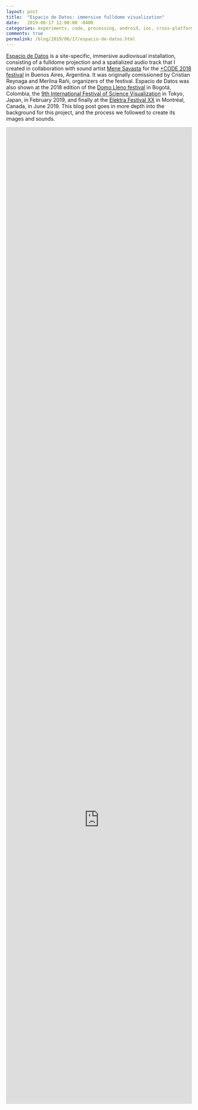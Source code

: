 ```yaml
---
layout: post
title:  "Espacio de Datos: immersive fulldome visualization"
date:   2019-06-17 12:00:00 -0400
categories: experiments, code, processing, android, ios, cross-platform development, api
comments: true
permalink: /blog/2019/06/17/espacio-de-datos.html
---
```


[Espacio de Datos](http://andrescolubri.net/projects/espacio) is a site-specific, immersive audiovisual installation, consisting of a fulldome projection and a spatialized audio track that I created in collaboration with sound artist [Mene Savasta](http://menesavasta.com.ar/) for the [+CODE 2018 festival](http://pluscode.cc/festival-code-2018/) in Buenos Aires, Argentina. It was originally comissioned by Cristian Reynaga and Merlina Rañi, organizers of the festival. Espacio de Datos was also shown at the 2018 edition of the [Domo Lleno festival](http://domolleno.gov.co/node/29) in Bogotá, Colombia, the [9th International Festival of Science Visualization](https://www.ifsv.org/en/index.html) in Tokyo, Japan, in February 2019, and finally at the [Elektra Festival XX](https://www.elektramontreal.ca/festival) in Montréal, Canada, in June 2019. This blog post goes in more depth into the background for this project, and the process we followed to create its images and sounds.

<div style="padding:100% 0 0 0;position:relative;"><iframe src="https://player.vimeo.com/video/386175070?title=0&byline=0&portrait=0" style="position:absolute;top:0;left:0;width:100%;height:100%;" frameborder="0" webkitallowfullscreen mozallowfullscreen allowfullscreen></iframe>
<script src="https://player.vimeo.com/api/player.js"></script>

Our motivation for this piece was the emergence of new observational devices (interactive visualization, dimensionality reduction) that allow us to explore vast data spaces and discover new information structures. Even though the immediate materiality of data is intangible, we can make it tangible through visualization and sonification. This is why we have decided to draw a parallel with astronomy and the celestial constellations as a representational metaphor for the relationships found in the data. By giving shapes and textures to those relationships, we were able to create the audiovisual landscapes that constitute the experience of our performance.

![t-SNE plot]({{ site.url }}/assets/posts/espacio_de_datos/tsne.jpg) Dimensionality reduction methods such as t-SNE became very useful tools to visualize large datasets.

For this piece, I converted a custom visualization software I developed earlier for my own scientific research, [Mirador](https://fathom.info/mirador/), into a “data performance” tool. Working with Mirador to explore scientific datasets as part of my research made me consider how data exploration software work as observational devices of large abstract data-spaces. Eventually, I implemented a generative algorithm that turned the visualization interactions in Mirador into “constellations” or "asterisms" in data space. The idea of this data performance was to take the sequence of user operations in Mirador and transform it into a representation of how the user is navigating through “informational space”. Each variable in the dataset becomes a point or “star”, and the distance between each pair of stars is the statistical correlation between the variables, quantified by their [mutual information](https://en.wikipedia.org/wiki/Mutual_information). As the user explores a dataset in Mirador, some "stars" are no longer visible, and new ones come into view, while their distances change based on modifications they apply through Mirador’s UI -- for example, by filtering out some data points based on the range of a variable, which in turn can affect the association between the rest of the variables. The video below shows that process, with Mirador on the left and the resulting "meta-visualization" on the right, with a [fish-eye filter](http://andrescolubri.net/blog/2017/06/17/full_some_projection_with_syphon.html) applied to it for projection on a semispherical dome surface.

<div style="padding:100% 0 0 0;position:relative;"><iframe src="https://player.vimeo.com/video/386164355?title=0&byline=0&portrait=0" style="position:absolute;top:0;left:0;width:100%;height:100%;" frameborder="0" webkitallowfullscreen mozallowfullscreen allowfullscreen></iframe>
<script src="https://player.vimeo.com/api/player.js"></script>

After observing these "meta visualizations" of search trajectories in dataspace, can we find constellations unique to each dataset and/or user?

A major challenge was to synchronize a workflow between the two of Mene and I. We did not know each other beforehand, and were separated by thousands of kilometers (Andres in Boston, Mene in Buenos Aires). Through many video calls and exchange of references we agreed on how to approach this project in a “deterritorialized” manner. 

![Mene Savasta]({{ site.url }}/assets/posts/espacio_de_datos/mene.jpg) Mene performing live.

Mene applied an “artisanal” process for the sonification. I provided video renders, and Mene assigned specific sounds to each movement. This was a linear and meticulous work, that allowed Mene to handle the sync at the frame level. As in a Foley exercise, the audio rhythm is proposed by the dynamics of the visible.

The sound palette was informed by the thematic field of the data, which contained anonymized clinical information of patients affected by Lassa fever, a [virual hemorrhagic fever endemic in West Africa](http://andrescolubri.net/blog/2018/05/07/lassa_fever_in_nigeria_lessons_learnt.html). The tragedy of a deadly disease, reduced to indices and values that are then visualized in a cosmic and minimalistic vision. Mene considered these aspects to construct a noisy and glitchy while simultaneously clean palette, where the tragic element is manifested in the dynamic range, such as contrasts and accumulation.

The narrative arc was built around the exploration of a dataset from the initial moment in which the data has no specific form yet, passing through a stage of structure search, and ending with the identification of correlations and the selection of a final hypothesis. The original script for Espacio de Datos included three parts:

* Intro ("Data Bang") ~ 1 minute: Starting blank, you begin to see "data filaments" with no defined structure yet, at the end of the intro these filaments are grouped in points, which represent the variables in the data

![Data constellations]({{ site.url }}/assets/posts/espacio_de_datos/constellations.jpg) Variables in a dataset represented as constellations.

* Main Sequence ("Shannon's Asterisms") ~ 6-7 minutes: Once the variables have been formed, there is a back and forth between the traces of these variables in dataspace, and the "constellations" of points when the user/viewer zooms in to study each pair of variables more closely. The two visual modes (traces and constellations) would be repeated a couple of times in a kind of loop (1 ~ 2 min per cycle).

![Binary system]({{ site.url }}/assets/posts/espacio_de_datos/binary_system.jpg) A pair of variables in the dataset seen as a star binary system.

* Outro ("Hypothesis Crunch") ~ 1 minute: The orbits that started in the previous section start to cover the visual field completely, and there is a final transition to a 3D view, where the orbits define a sort of upwards tunnel at the end, which converges into the final result of the data search, and then to black.

![SAT screening]({{ site.url }}/assets/posts/espacio_de_datos/satosphere.jpg) Screening of Espacio de Datos at the Satosphère at SAT in Montréal, during the Elektra XX festival.






